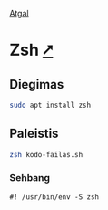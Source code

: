 [Atgal](./readme.md)

# Zsh [&#x2B67;](https://www.zsh.org/)

## Diegimas

```bash
sudo apt install zsh
```

## Paleistis

```bash
zsh kodo-failas.sh
```

### Sehbang

```shebang
#! /usr/bin/env -S zsh
```
